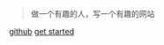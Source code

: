 > <font color=4e4e4e>做一个有趣的人，写一个有趣的网站</font>

[github](https://github.com/Chalice-G/inspire)
[get started](/README.md)
